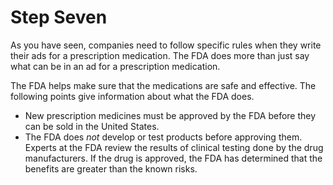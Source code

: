 # Step Seven

As you have seen, companies need to follow specific rules when they write their ads for a prescription medication. The FDA does more than just say what can be in an ad for a prescription medication.

The FDA helps make sure that the medications are safe and effective. The following points give information about what the FDA does.
- New prescription medicines must be approved by the FDA before they can be sold in the United States.
- The FDA does *not* develop or test products before approving them. Experts at the FDA review the results of clinical testing done by the drug manufacturers. If the drug is approved, the FDA has determined that the benefits are greater than the known risks. 